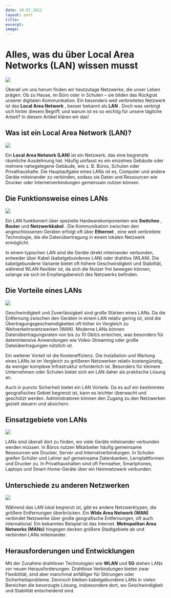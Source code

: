 ```yaml
---
date: 10.07.2022
layout: post
title: 
excerpt: 
image: 
---
```


# Alles, was du über Local Area Networks (LAN) wissen musst

![](/rubinhood-blog/assets/img/local-area-network/001.jpg)

Überall um uns herum finden wir heutzutage Netzwerke, die unser Leben prägen. Ob zu Hause, im Büro oder in Schulen – sie bilden das Rückgrat unserer digitalen Kommunikation. Ein besonders weit verbreitetes Netzwerk ist das  **Local Area Network** , besser bekannt als  **LAN** . Doch was verbirgt sich hinter diesem Begriff, und warum ist es so wichtig für unsere tägliche Arbeit? In diesem Artikel klären wir das!

## Was ist ein Local Area Network (LAN)?
![](/rubinhood-blog/assets/img/local-area-network/002.jpg)

Ein **Local Area Network (LAN)** ist ein Netzwerk, das eine begrenzte räumliche Ausdehnung hat. Häufig umfasst es ein einzelnes Gebäude oder mehrere nahegelegene Gebäude, wie z. B. Büros, Schulen oder Privathaushalte. Die Hauptaufgabe eines LANs ist es, Computer und andere Geräte miteinander zu verbinden, sodass sie Daten und Ressourcen wie Drucker oder Internetverbindungen gemeinsam nutzen können.

## Die Funktionsweise eines LANs
![](/rubinhood-blog/assets/img/local-area-network/003.jpg)

Ein LAN funktioniert über spezielle Hardwarekomponenten wie  **Switches** , **Router** und  **Netzwerkkabel** . Die Kommunikation zwischen den angeschlossenen Geräten erfolgt oft über  **Ethernet** , eine weit verbreitete Technologie, die die Datenübertragung in einem lokalen Netzwerk ermöglicht.

In einem typischen LAN sind die Geräte direkt miteinander verbunden, entweder über Kabel (kabelgebundenes LAN) oder drahtlos (WLAN). Die kabelgebundene Variante bietet oft höhere Geschwindigkeit und Stabilität, während WLAN flexibler ist, da sich die Nutzer frei bewegen können, solange sie sich im Empfangsbereich des Netzwerks befinden.

## Die Vorteile eines LANs

![](/rubinhood-blog/assets/img/local-area-network/004.jpg)

Geschwindigkeit und Zuverlässigkeit sind große Stärken eines LANs. Da die Entfernung zwischen den Geräten in einem LAN relativ gering ist, sind die Übertragungsgeschwindigkeiten oft höher im Vergleich zu Weitverkehrsnetzwerken (WAN). Moderne LANs können Datenübertragungsraten von bis zu 10 Gbit/s erreichen, was besonders für datenintensive Anwendungen wie Video-Streaming oder große Dateiübertragungen nützlich ist.

Ein weiterer Vorteil ist die Kosteneffizienz. Die Installation und Wartung eines LANs ist im Vergleich zu größeren Netzwerken relativ kostengünstig, da weniger komplexe Infrastruktur erforderlich ist. Besonders für kleinere Unternehmen oder Schulen bietet sich ein LAN daher als praktische Lösung an.

Auch in puncto Sicherheit bietet ein LAN Vorteile. Da es auf ein bestimmtes geografisches Gebiet begrenzt ist, kann es leichter überwacht und geschützt werden. Administratoren können den Zugang zu den Netzwerken gezielt steuern und absichern.

## Einsatzgebiete von LANs
![](/rubinhood-blog/assets/img/local-area-network/005.jpg)

LANs sind überall dort zu finden, wo viele Geräte miteinander verbunden werden müssen. In Büros nutzen Mitarbeiter häufig gemeinsame Ressourcen wie Drucker, Server und Internetverbindungen. In Schulen greifen Schüler und Lehrer auf gemeinsame Datenbanken, Lernplattformen und Drucker zu. In Privathaushalten sind oft Fernseher, Smartphones, Laptops und Smart-Home-Geräte über ein Heimnetzwerk verbunden.

## Unterschiede zu anderen Netzwerken
![](/rubinhood-blog/assets/img/local-area-network/006.jpg)

Während das LAN lokal begrenzt ist, gibt es andere Netzwerktypen, die größere Entfernungen überbrücken. Ein **Wide Area Network (WAN)** verbindet Netzwerke über große geografische Entfernungen, oft auch international. Ein bekanntes Beispiel ist das Internet. **Metropolitan Area Networks (MANs)** hingegen decken größere Stadtgebiete ab und verbinden LANs miteinander.

## Herausforderungen und Entwicklungen

Mit der Zunahme drahtloser Technologien wie **WLAN** und **5G** stehen LANs vor neuen Herausforderungen. Drahtlose Verbindungen bieten zwar Flexibilität, sind aber manchmal anfälliger für Störungen oder Sicherheitsprobleme. Dennoch bleiben kabelgebundene LANs in vielen Bereichen die bevorzugte Lösung, insbesondere dort, wo Geschwindigkeit und Stabilität entscheidend sind.
